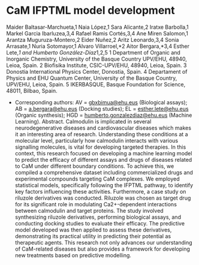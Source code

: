 # CaM IFPTML model development
Maider Baltasar-Marchueta,1 Naia López,1 Sara Alicante,2 Iratxe Barbolla,1 Markel Garcia Ibarluzea,3,4 Rafael Ramis Cortés,3,4 Ane Miren Salomon,1 Arantza Muguruza-Montero,2 Eider Nuñez,2 Aritz Leonardo,3,4 Sonia Arrasate,1 Nuria Sotomayor,1 Alvaro Villarroel,*2 Aitor Bergara,*3,4 Esther Lete,*1 and Humberto González-Díaz*1,2,5
1 Department of Organic and Inorganic Chemistry, University of the Basque Country UPV/EHU, 48940, Leioa, Spain.
2 Biofisika Institute, CSIC-UPV/EHU, 48940, Leioa, Spain.
3 Donostia International Physics Center, Donostia, Spain.
4 Departament of Physics and EHU Quantum Center, University of the Basque Country, UPV/EHU, Leioa, Spain.
5 IKERBASQUE, Basque Foundation for Science, 48011, Bilbao, Spain.
* Corresponding authors: AV = gbxbimua@ehu.eus (Biological assays); AB = a.bergara@ehu.eus (Docking studies); EL = esther.lete@ehu.eus (Organic synthesis); HGD = humberto.gonzalezdiaz@ehu.eus (Machine Learning).
Abstract. Calmodulin is implicated in several neurodegenerative diseases and cardiovascular diseases which makes it an interesting area of research. Understanding these conditions at a molecular level, particularly how calmodulin interacts with various signalling molecules, is vital for developing targeted therapies. In this context, this research focused on developing a machine learning model to predict the efficacy of different assays and drugs of diseases related to CaM under different boundary conditions.  To achieve this, we compiled a comprehensive dataset including commercialized drugs and experimental compounds targeting CaM complexes. We employed statistical models, specifically following the IFPTML pathway, to identify key factors influencing these activities. Furthermore, a case study on riluzole derivatives was conducted. Riluzole was chosen as target drug for its significant role in modulating Ca2+-dependent interactions between calmodulin and target proteins. The study involved synthesizing riluzole derivatives, performing biological assays, and conducting docking studies to evaluate their efficacy. The predictive model developed was then applied to assess these derivatives, demonstrating its practical utility in predicting their potential as therapeutic agents. This research not only advances our understanding of CaM-related diseases but also provides a framework for developing new treatments based on predictive modelling.
